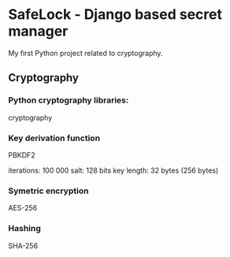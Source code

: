 # SafeLock - Django based secret manager
My first Python project related to cryptography.

## Cryptography

### Python cryptography libraries:
cryptography

### Key derivation function
PBKDF2

iterations: 100 000
salt: 128 bits
key length: 32 bytes (256 bytes)

### Symetric encryption
AES-256

### Hashing
SHA-256